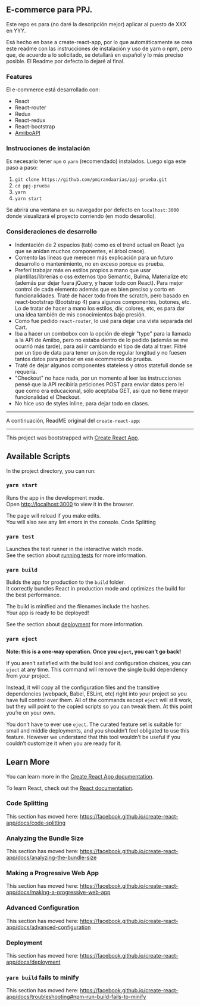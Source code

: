## E-commerce para PPJ.

Este repo es para (no daré la descripción mejor) aplicar al puesto de XXX en YYY.

Esá hecho en base a create-react-app, por lo que automáticamente se crea este readme con las instrucciones de instalación y uso de yarn o npm, pero que, de acuerdo a lo solicitado, se detallará en español y lo más preciso posible. El Readme por defecto lo dejaré al final.

### Features
El e-commerce está desarrollado con:
- React
- React-router
- Redux
- React-redux
- React-bootstrap
- [AmiiboAPI](https://www.amiiboapi.com/)

### Instrucciones de instalación

Es necesario tener `npm` o `yarn` (recomendado) instalados. Luego siga este paso a paso:

1. `git clone https://github.com/pmirandaarias/ppj-prueba.git`
2. `cd ppj-prueba`
3. `yarn`
4. `yarn start`

Se abrirá una ventana en su navegador por defecto en `localhost:3000` donde visualizará el proyecto corriendo (en modo desarollo).


### Consideraciones de desarrollo

- Indentación de 2 espacios (tab) como es el trend actual en React (ya que se anidan muchos componentes, el árbol crece).
- Comento las líneas que merecen más explicación para un futuro desarrollo o mantenimiento, no en exceso porque es prueba.
- Preferí trabajar más en estilos propios a mano que usar plantillas/librerías o css externos tipo Semantic, Bulma, Materialize etc (además par dejar fuera jQuery, y hacer todo con React). Para mejor control de cada elemento además que es bien preciso y corto en funcionalidades. Traté de hacer todo from the scratch, pero basado en react-bootstrap (Bootstrap 4) para algunos componentes, botones, etc. Lo de tratar de hacer a mano los estilos, div, colores, etc, es para dar una idea también de mis conocimientos bajo presión.
- Como fue pedido `react-router`, lo usé para dejar una vista separada del Cart.
- Iba a hacer un combobox con la opción de elegir "type" para la llamada a la API de Amiibo, pero no estaba dentro de lo pedido (además se me ocurrió más tarde), para así ir cambiando el tipo de data al traer. Filtré por un tipo de data para tener un json de regular longitud y no fuesen tantos datos para probar en ese ecommerce de prueba.
- Traté de dejar algunos componentes stateless y otros statefull donde se requería.
- "Checkout" no hace nada, por un momento al leer las instrucciones pensé que la API recibiría peticiones POST para enviar datos pero leí que como era educacional, sólo aceptaba GET, así que no tiene mayor funcionalidad el Checkout.
- No hice uso de styles inline, para dejar todo en clases.

***

A continuación, ReadME original del `create-react-app`:

***


This project was bootstrapped with [Create React App](https://github.com/facebook/create-react-app).

## Available Scripts

In the project directory, you can run:

### `yarn start`

Runs the app in the development mode.<br />
Open [http://localhost:3000](http://localhost:3000) to view it in the browser.

The page will reload if you make edits.<br />
You will also see any lint errors in the console.
Code Splitting
### `yarn test`

Launches the test runner in the interactive watch mode.<br />
See the section about [running tests](https://facebook.github.io/create-react-app/docs/running-tests) for more information.

### `yarn build`

Builds the app for production to the `build` folder.<br />
It correctly bundles React in production mode and optimizes the build for the best performance.

The build is minified and the filenames include the hashes.<br />
Your app is ready to be deployed!

See the section about [deployment](https://facebook.github.io/create-react-app/docs/deployment) for more information.

### `yarn eject`

**Note: this is a one-way operation. Once you `eject`, you can’t go back!**

If you aren’t satisfied with the build tool and configuration choices, you can `eject` at any time. This command will remove the single build dependency from your project.

Instead, it will copy all the configuration files and the transitive dependencies (webpack, Babel, ESLint, etc) right into your project so you have full control over them. All of the commands except `eject` will still work, but they will point to the copied scripts so you can tweak them. At this point you’re on your own.

You don’t have to ever use `eject`. The curated feature set is suitable for small and middle deployments, and you shouldn’t feel obligated to use this feature. However we understand that this tool wouldn’t be useful if you couldn’t customize it when you are ready for it.

## Learn More

You can learn more in the [Create React App documentation](https://facebook.github.io/create-react-app/docs/getting-started).

To learn React, check out the [React documentation](https://reactjs.org/).

### Code Splitting

This section has moved here: https://facebook.github.io/create-react-app/docs/code-splitting

### Analyzing the Bundle Size

This section has moved here: https://facebook.github.io/create-react-app/docs/analyzing-the-bundle-size

### Making a Progressive Web App

This section has moved here: https://facebook.github.io/create-react-app/docs/making-a-progressive-web-app

### Advanced Configuration

This section has moved here: https://facebook.github.io/create-react-app/docs/advanced-configuration

### Deployment

This section has moved here: https://facebook.github.io/create-react-app/docs/deployment

### `yarn build` fails to minify

This section has moved here: https://facebook.github.io/create-react-app/docs/troubleshooting#npm-run-build-fails-to-minify
